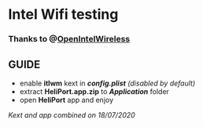 # Intel Wifi testing
### Thanks to @[OpenIntelWireless](https://github.com/OpenIntelWireless)

## GUIDE
- enable **itlwm** kext in ***config.plist*** *(disabled by default)*
- extract **HeliPort.app.zip** to ***Application*** folder
- open **HeliPort** app and enjoy

*Kext and app combined on 18/07/2020*
